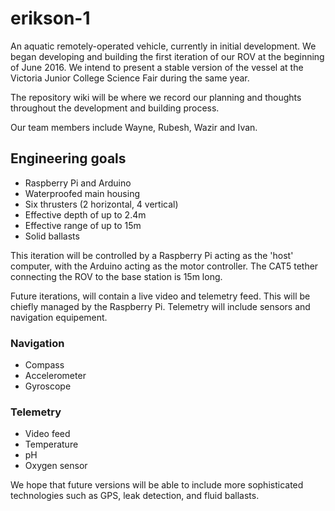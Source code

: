 # erikson-1
An aquatic remotely-operated vehicle, currently in initial development. 
We began developing and building the first iteration of our ROV at the beginning of June 2016. We intend to present a stable version of the vessel at the Victoria Junior College Science Fair during the same year. 

The repository wiki will be where we record our planning and thoughts throughout the development and building process. 

Our team members include Wayne, Rubesh, Wazir and Ivan. 

## Engineering goals

* Raspberry Pi and Arduino
* Waterproofed main housing
* Six thrusters (2 horizontal, 4 vertical)
* Effective depth of up to 2.4m
* Effective range of up to 15m
* Solid ballasts

This iteration will be controlled by a Raspberry Pi acting as the 'host' computer, with the Arduino acting as the motor controller. The CAT5 tether connecting the ROV to the base station is 15m long. 

Future iterations, will contain a live video and telemetry feed. This will be chiefly managed by the Raspberry Pi. Telemetry will include sensors and navigation equipement.

### Navigation

* Compass
* Accelerometer
* Gyroscope

### Telemetry

* Video feed
* Temperature
* pH
* Oxygen sensor

We hope that future versions will be able to include more sophisticated technologies such as GPS, leak detection, and fluid ballasts.
